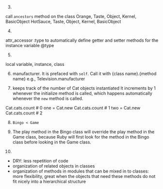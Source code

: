 3. 
call `ancestors` method on the class
Orange, Taste, Object, Kernel, BasicObject
HotSauce, Taste, Object, Kernel, BasicObject

4.
attr_accessor :type to automatically define getter and setter methods for the
instance variable @type

5.
local variable, instance, class

6. manufacturer. It is prefaced with `self`. Call it with {class name}.{method name}
e.g., Television.manufacturer

7. keeps track of the number of Cat objects instantiated
It increments by 1 whenever the initialize method is called, which happens
automatically whenever the `new` method is called.

Cat.cats.count # 0
one = Cat.new
Cat.cats.count # 1
two = Cat.new
Cat.cats.count # 2

8. `Bingo < Game`

9. The play method in the Bingo class will override the play method in the Game
class, because Ruby will first look for the method in the Bingo class before looking
in the Game class.

9.
- DRY: less repetition of code
- organization of related objects in classes
- organization of methods in modules that can be mixed in to classes: more flexibility, great when the objects that need these methods do not fit nicely into a hierarchical structure
